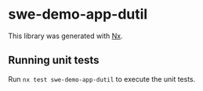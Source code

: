 # swe-demo-app-dutil

This library was generated with [Nx](https://nx.dev).

## Running unit tests

Run `nx test swe-demo-app-dutil` to execute the unit tests.
